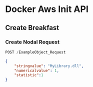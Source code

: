 # Docker Aws Init API

## Create Breakfast

### Create Nodal Request

```js
POST /ExampleObject_Request
```

```json
{
    "stringvalue": "MyLibrary.dll",
    "numericalvalue": 1,
    "statistic":1
}